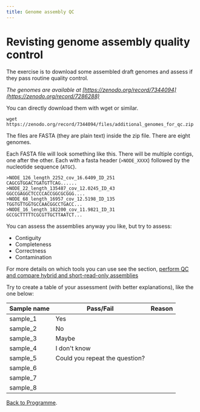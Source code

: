 ```yaml
---
title: Genome assembly QC
---
```


# Revisting genome assembly quality control

The exercise is to download some assembled draft genomes and assess if they pass routine quality control. 

*The genomes are available at [https://zenodo.org/record/7344094](https://zenodo.org/record/7286288)*

You can directly download them with wget or similar. 

```
wget https://zenodo.org/record/7344094/files/additional_genomes_for_qc.zip
```

The files are FASTA (they are plain text) inside the zip file. There are eight genomes.

Each FASTA file will look something like this. There will be multiple contigs, one after the other. Each with a fasta header (`>NODE_XXXX`) followed by the nucleotide sequence (`ATGC`).

```
>NODE_126_length_2252_cov_16.6409_ID_251
CAGCGTGGACTGATGTTCAG......
>NODE_22_length_135487_cov_12.0245_ID_43
GGCCGAGGCTCCCCACCGGCGCGGG....
>NODE_68_length_16957_cov_12.5198_ID_135
TGGTGTTGGTGCCAACGGCCTGACC...
>NODE_16_length_182200_cov_11.9821_ID_31
GCCGCTTTTTCGCGTTGCTTAATCT...
```

You can assess the assemblies anyway you like, but try to assess:

* Contiguity
* Completeness
* Correctness
* Contamination

For more details on which tools you can use see the section, [perform QC and compare hybrid and short-read-only assemblies](/seq-analysis/assembly_qc)

Try to create a table of your assessment (with better explanations), like the one below:

| Sample name | Pass/Fail | Reason |
|-------------|-----------|--------|
| sample_1    |  Yes  |     |
| sample_2    |  No         |        |
| sample_3    | Maybe          |        |
| sample_4    | I don't know         |        |
| sample_5    | Could you repeat the question?          |        |
| sample_6    |         |        |
| sample_7    |           |        |
| sample_8    |           |        |



[Back to Programme]({{site.baseurl}}/modules/sequence-analysis/programme/).